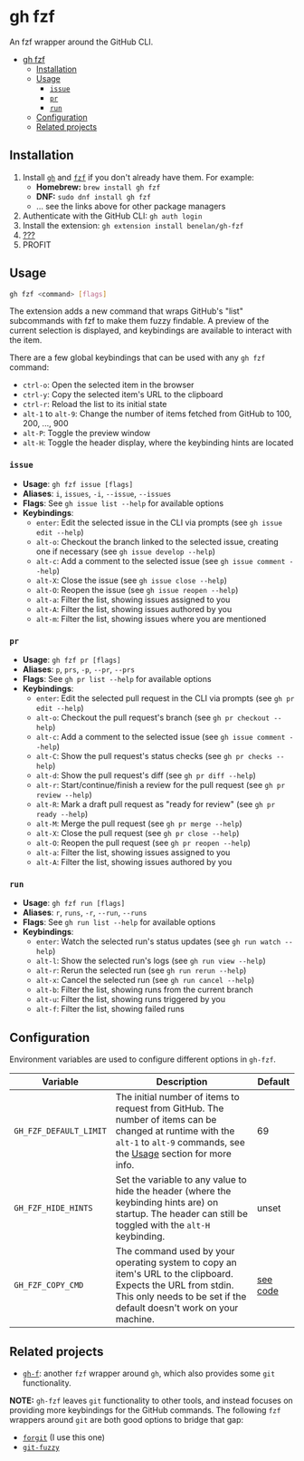 # gh fzf

An fzf wrapper around the GitHub CLI.

<!--toc:start-->

- [gh fzf](#gh-fzf)
  - [Installation](#installation)
  - [Usage](#usage)
    - [`issue`](#issue)
    - [`pr`](#pr)
    - [`run`](#run)
  - [Configuration](#configuration)
  - [Related projects](#related-projects)
  <!--toc:end-->

## Installation

1. Install [`gh`](https://github.com/cli/cli#installation) and [`fzf`](https://github.com/junegunn/fzf#installation) if you don't already have them. For example:
   - **Homebrew:** `brew install gh fzf`
   - **DNF:** `sudo dnf install gh fzf`
   - ... see the links above for other package managers
2. Authenticate with the GitHub CLI: `gh auth login`
3. Install the extension: `gh extension install benelan/gh-fzf`
4. [???](#usage)
5. PROFIT

## Usage

```sh
gh fzf <command> [flags]
```

The extension adds a new command that wraps GitHub's "list" subcommands with fzf to make them fuzzy findable.
A preview of the current selection is displayed, and keybindings are available to interact with the item.

There are a few global keybindings that can be used with any `gh fzf` command:

- `ctrl-o`: Open the selected item in the browser
- `ctrl-y`: Copy the selected item's URL to the clipboard
- `ctrl-r`: Reload the list to its initial state
- `alt-1` to `alt-9`: Change the number of items fetched from GitHub to 100, 200, ..., 900
- `alt-P`: Toggle the preview window
- `alt-H`: Toggle the header display, where the keybinding hints are located

### `issue`

- **Usage**: `gh fzf issue [flags]`
- **Aliases**: `i`, `issues`, `-i`, `--issue`, `--issues`
- **Flags**: See `gh issue list --help` for available options
- **Keybindings**:
  - `enter`: Edit the selected issue in the CLI via prompts (see `gh issue edit --help`)
  - `alt-o`: Checkout the branch linked to the selected issue, creating one if necessary (see `gh issue develop --help`)
  - `alt-c`: Add a comment to the selected issue (see `gh issue comment --help`)
  - `alt-X`: Close the issue (see `gh issue close --help`)
  - `alt-O`: Reopen the issue (see `gh issue reopen --help`)
  - `alt-a`: Filter the list, showing issues assigned to you
  - `alt-A`: Filter the list, showing issues authored by you
  - `alt-m`: Filter the list, showing issues where you are mentioned

### `pr`

- **Usage**: `gh fzf pr [flags]`
- **Aliases**: `p`, `prs`, `-p`, `--pr`, `--prs`
- **Flags**: See `gh pr list --help` for available options
- **Keybindings**:
  - `enter`: Edit the selected pull request in the CLI via prompts (see `gh pr edit --help`)
  - `alt-o`: Checkout the pull request's branch (see `gh pr checkout --help`)
  - `alt-c`: Add a comment to the selected issue (see `gh issue comment --help`)
  - `alt-C`: Show the pull request's status checks (see `gh pr checks --help`)
  - `alt-d`: Show the pull request's diff (see `gh pr diff --help`)
  - `alt-r`: Start/continue/finish a review for the pull request (see `gh pr review --help`)
  - `alt-R`: Mark a draft pull request as "ready for review" (see `gh pr ready --help`)
  - `alt-M`: Merge the pull request (see `gh pr merge --help`)
  - `alt-X`: Close the pull request (see `gh pr close --help`)
  - `alt-O`: Reopen the pull request (see `gh pr reopen --help`)
  - `alt-a`: Filter the list, showing issues assigned to you
  - `alt-A`: Filter the list, showing issues authored by you

### `run`

- **Usage**: `gh fzf run [flags]`
- **Aliases**: `r`, `runs`, `-r`, `--run`, `--runs`
- **Flags**: See `gh run list --help` for available options
- **Keybindings**:
  - `enter`: Watch the selected run's status updates (see `gh run watch --help`)
  - `alt-l`: Show the selected run's logs (see `gh run view --help`)
  - `alt-r`: Rerun the selected run (see `gh run rerun --help`)
  - `alt-x`: Cancel the selected run (see `gh run cancel --help`)
  - `alt-b`: Filter the list, showing runs from the current branch
  - `alt-u`: Filter the list, showing runs triggered by you
  - `alt-f`: Filter the list, showing failed runs

## Configuration

Environment variables are used to configure different options in `gh-fzf`.

| Variable               | Description                                                                                                                                                                            | Default                                                                                                      |
| ---------------------- | -------------------------------------------------------------------------------------------------------------------------------------------------------------------------------------- | ------------------------------------------------------------------------------------------------------------ |
| `GH_FZF_DEFAULT_LIMIT` | The initial number of items to request from GitHub. The number of items can be changed at runtime with the `alt-1` to `alt-9` commands, see the [Usage](#usage) section for more info. | 69                                                                                                           |
| `GH_FZF_HIDE_HINTS`    | Set the variable to any value to hide the header (where the keybinding hints are) on startup. The header can still be toggled with the `alt-H` keybinding.                             | unset                                                                                                        |
| `GH_FZF_COPY_CMD`      | The command used by your operating system to copy an item's URL to the clipboard. Expects the URL from stdin. This only needs to be set if the default doesn't work on your machine.   | [see code](https://github.com/benelan/gh-fzf/blob/432aac672061ac25b67c396d60fc20839aed5449/gh-fzf#L78-L88C1) |

## Related projects

- [`gh-f`](https://github.com/gennaro-tedesco/gh-f): another `fzf` wrapper around `gh`, which also provides some `git` functionality.

**NOTE:** `gh-fzf` leaves `git` functionality to other tools, and instead focuses on providing more keybindings for the GitHub commands.
The following `fzf` wrappers around `git` are both good options to bridge that gap:

- [`forgit`](https://github.com/wfxr/forgit) (I use this one)
- [`git-fuzzy`](https://github.com/bigH/git-fuzzy)
